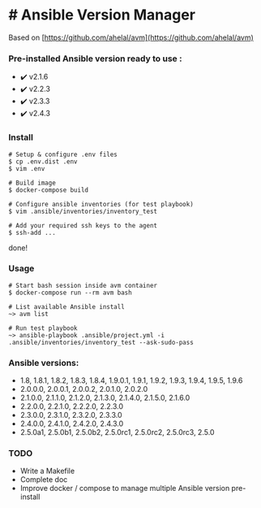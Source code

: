 # Ansible Version Manager
=====================

Based on [https://github.com/ahelal/avm](https://github.com/ahelal/avm)


### Pre-installed Ansible version ready to use :

- :heavy_check_mark: v2.1.6
- :heavy_check_mark: v2.2.3
- :heavy_check_mark: v2.3.3
- :heavy_check_mark: v2.4.3

### Install


    # Setup & configure .env files
    $ cp .env.dist .env
    $ vim .env

    # Build image
    $ docker-compose build

    # Configure ansible inventories (for test playbook)
    $ vim .ansible/inventories/inventory_test
    
    # Add your required ssh keys to the agent
    $ ssh-add ...
    
done!


### Usage

    # Start bash session inside avm container
    $ docker-compose run --rm avm bash

    # List available Ansible install
    ~> avm list
    
    # Run test playbook
    ~> ansible-playbook .ansible/project.yml -i .ansible/inventories/inventory_test --ask-sudo-pass


### Ansible versions:

- 1.8, 1.8.1, 1.8.2, 1.8.3, 1.8.4, 1.9.0.1, 1.9.1, 1.9.2, 1.9.3, 1.9.4, 1.9.5, 1.9.6 
- 2.0.0.0, 2.0.0.1, 2.0.0.2, 2.0.1.0, 2.0.2.0
- 2.1.0.0, 2.1.1.0, 2.1.2.0, 2.1.3.0, 2.1.4.0, 2.1.5.0, 2.1.6.0 
- 2.2.0.0, 2.2.1.0, 2.2.2.0, 2.2.3.0 
- 2.3.0.0, 2.3.1.0, 2.3.2.0, 2.3.3.0 
- 2.4.0.0, 2.4.1.0, 2.4.2.0, 2.4.3.0
- 2.5.0a1, 2.5.0b1, 2.5.0b2, 2.5.0rc1, 2.5.0rc2, 2.5.0rc3, 2.5.0


### TODO

- Write a Makefile
- Complete doc
- Improve docker / compose to manage multiple Ansible version pre-install
